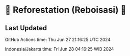 
# 🌳 Reforestation (Reboisasi) 🌲

## Last Updated

GitHub Actions time: Thu Jun 27 21:16:25 UTC 2024

Indonesia/Jakarta time: Fri Jun 28 04:16:25 WIB 2024
